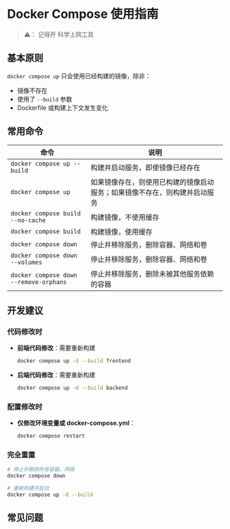 # Docker Compose 使用指南
> ⚠️： 记得开 科学上网工具

## 基本原则

`docker compose up` 只会使用已经构建的镜像，除非：

- 镜像不存在
- 使用了 `--build` 参数
- Dockerfile 或构建上下文发生变化

## 常用命令

| 命令 | 说明 |
|------|------|
| `docker compose up --build` | 构建并启动服务，即使镜像已经存在 |
| `docker compose up` | 如果镜像存在，则使用已构建的镜像启动服务；如果镜像不存在，则构建并启动服务 |
| `docker compose build --no-cache` | 构建镜像，不使用缓存 |
| `docker compose build` | 构建镜像，使用缓存 |
| `docker compose down` | 停止并移除服务，删除容器、网络和卷 |
| `docker compose down --volumes` | 停止并移除服务，删除容器、网络和卷 |
| `docker compose down --remove-orphans` | 停止并移除服务，删除未被其他服务依赖的容器 |

## 开发建议

### 代码修改时

- **前端代码修改**：需要重新构建

  ```bash
  docker compose up -d --build frontend
  ```

- **后端代码修改**：需要重新构建

  ```bash
  docker compose up -d --build backend
  ```

### 配置修改时

- **仅修改环境变量或 docker-compose.yml**：

  ```bash
  docker compose restart
  ```

### 完全重置

```bash
# 停止并删除所有容器、网络
docker compose down

# 重新构建并启动
docker compose up -d --build
```


## 常见问题
